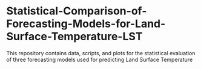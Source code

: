 # Statistical-Comparison-of-Forecasting-Models-for-Land-Surface-Temperature-LST
 This repository contains data, scripts, and plots for the statistical evaluation of three forecasting models used for predicting Land Surface Temperature
